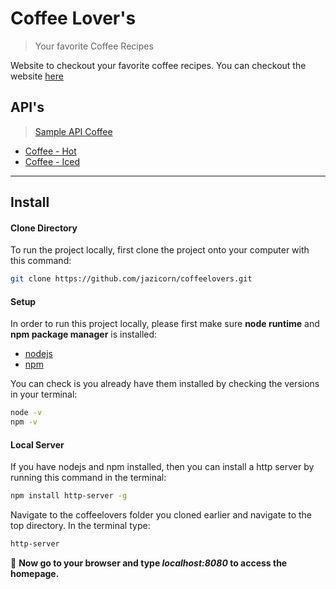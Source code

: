 # Coffee Lover's
> Your favorite Coffee Recipes

Website to checkout your favorite coffee recipes. You can checkout the website [here](jazicorn.github.io/coffeelovers/)

## API's
> [Sample API Coffee](https://sampleapis.com/api-list/coffee)

- [Coffee - Hot](https://api.sampleapis.com/coffee/hot)
- [Coffee - Iced](https://api.sampleapis.com/coffee/iced)

---

## Install

#### Clone Directory

To run the project locally, first clone the project onto your computer with this command:
```bash
git clone https://github.com/jazicorn/coffeelovers.git
```


#### Setup

In order to run this project locally, please first make sure **node runtime** and **npm package manager** is installed:
- [nodejs](https://nodejs.org/en/download)
- [npm](https://docs.npmjs.com/cli/v7/configuring-npm/install)

You can check is you already have them installed by checking the versions in your terminal:
```bash
node -v
npm -v
```

#### Local Server

If you have nodejs and npm installed, then you can install a http server by running this command in the terminal:
```bash
npm install http-server -g
```

Navigate to the coffeelovers folder you cloned earlier and navigate to the top directory. In the terminal type:
```bash
http-server
```

🥳 **Now go to your browser and type ***localhost:8080*** to access the homepage.**
